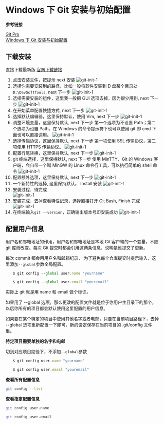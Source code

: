 # Windows 下 Git 安装与初始配置

**参考链接**

[Git Pro](https://git-scm.com/book/zh/v1/)<br/>
[Windows 下 Git 安装与初始配置](https://www.cnblogs.com/xinaixia/p/8249913.html)

## 下载安装

直接下载最新版
[官网下载链接](https://git-scm.com/download/win)

1. 点击安装文件，按提示 next 安装
   ![git-init-1](./imgs/git-init-1.png)
1. 选择你需要安装到的路径，比如一般将软件安装到 D 盘某个目录处`D:\DevSoftTools`, next 下一步
   ![git-init-1](./imgs/git-init-2.png)
1. 选择需要安装的组件，这里我一般把 GUI 选项去掉，因为很少用到, next 下一步
   ![git-init-1](./imgs/git-init-3.png)
1. 在开始菜单配置快捷方式, next 下一步
   ![git-init-1](./imgs/git-init-4.png)
1. 选择默认编辑器，这里保持默认，使用 Vim, next 下一步
   ![git-init-1](./imgs/git-init-5.png)
1. 调整环境变量，这里保持默认, next 下一步
   第一个选项为不设置 Path；第二个选项为设置 Path，在 Windows 的命令提示符下也可以使用 git 即 cmd 下面也可以直接调用。
   ![git-init-1](./imgs/git-init-6.png)
1. 选择传输协议，这里保持默认, next 下一步
   第一项使用 SSL 传输协议，第二项使用 HTTPS 传输协议。
   ![git-init-1](./imgs/git-init-7.png)
1. 配置行尾转换，这里保持默认, next 下一步
   ![git-init-1](./imgs/git-init-8.png)
1. git 终端选择，这里保持默认, next 下一步
   使用 MinTTY，Git 的 Windows 客户端，会自带一个叫 MinGW 的 Linux 命令行工具，可以执行简单的 shell 命令
   ![git-init-1](./imgs/git-init-9.png)
1. 配置额外选项，这里保持默认, next 下一步
   ![git-init-1](./imgs/git-init-10.png)
1. 一个新特性的选择, 这里保持默认， Install 安装
   ![git-init-1](./imgs/git-init-11.png)
1. 安装过程，待完成<br/>
   ![git-init-1](./imgs/git-init-12.png)
1. 安装完成，去掉查看特性记录，选择直接打开 Git Bash, Finish 完成
   ![git-init-1](./imgs/git-init-13.png)
1. 在终端输入`git --version`，正确输出版本号即安装成功
   ![git-init-1](./imgs/git-init-14.png)

## 配置用户信息

用户名和邮箱地址的作用，用户名和邮箱地址是本地 Git 客户端的一个变量，不随 git 库而改变。每次 Git 提交时都会引用这两条信息，说明是谁提交了更新。

每次 commit 都会用用户名和邮箱纪录， 为了避免每个仓库提交时提示输入，这里添加`--global`参数全局配置。

```js
　　$ git config --global user.name "yourname"
```

```js
　　$ git config --global user.email "youremail"
```

实际上 git 就是用 name 和 email 做个标识。

如果用了 --global 选项，那么更改的配置文件就是位于你用户主目录下的那个，以后你所有的项目都会默认使用这里配置的用户信息。

如果要在某个特定的项目中使用其他名字或者电邮，只要在当前项目路径下，去掉 --global 选项重新配置一下即可，新的设定保存在当前项目的 .git/config 文件里。

**特定项目需要单独的名字和电邮**

切到对应项目路径下，不添加`--global`参数

```js
　　$ git config user.name "yourname"
```

```js
　　$ git config user.email "youremail"
```

**查看所有配置信息**

```bash
git config --list
```

**查看指定配置信息**

```bash
git config user.name
```

```bash
git config user.email
```
